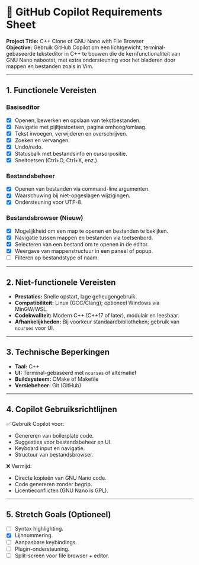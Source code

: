 
# 📝 GitHub Copilot Requirements Sheet

**Project Title:** C++ Clone of GNU Nano with File Browser  
**Objective:** Gebruik GitHub Copilot om een lichtgewicht, terminal-gebaseerde teksteditor in C++ te bouwen die de kernfunctionaliteit van GNU Nano nabootst, met extra ondersteuning voor het bladeren door mappen en bestanden zoals in Vim.

---

## 1. Functionele Vereisten

### Basiseditor
- [x] Openen, bewerken en opslaan van tekstbestanden.
- [x] Navigatie met pijltjestoetsen, pagina omhoog/omlaag.
- [x] Tekst invoegen, verwijderen en overschrijven.
- [x] Zoeken en vervangen.
- [x] Undo/redo.
- [x] Statusbalk met bestandsinfo en cursorpositie.
- [x] Sneltoetsen (Ctrl+O, Ctrl+X, enz.).

### Bestandsbeheer
- [x] Openen van bestanden via command-line argumenten.
- [x] Waarschuwing bij niet-opgeslagen wijzigingen.
- [x] Ondersteuning voor UTF-8.

### Bestandsbrowser (Nieuw)
- [x] Mogelijkheid om een map te openen en bestanden te bekijken.
- [x] Navigatie tussen mappen en bestanden via toetsenbord.
- [x] Selecteren van een bestand om te openen in de editor.
- [x] Weergave van mappenstructuur in een paneel of popup.
- [ ] Filteren op bestandstype of naam.

---

## 2. Niet-functionele Vereisten

- **Prestaties:** Snelle opstart, lage geheugengebruik.
- **Compatibiliteit:** Linux (GCC/Clang); optioneel Windows via MinGW/WSL.
- **Codekwaliteit:** Modern C++ (C++17 of later), modulair en leesbaar.
- **Afhankelijkheden:** Bij voorkeur standaardbibliotheken; gebruik van `ncurses` voor UI.

---

## 3. Technische Beperkingen

- **Taal:** C++
- **UI:** Terminal-gebaseerd met `ncurses` of alternatief
- **Buildsysteem:** CMake of Makefile
- **Versiebeheer:** Git (GitHub)

---

## 4. Copilot Gebruiksrichtlijnen

✅ Gebruik Copilot voor:
- Genereren van boilerplate code.
- Suggesties voor bestandsbeheer en UI.
- Keyboard input en navigatie.
- Structuur van bestandsbrowser.

❌ Vermijd:
- Directe kopieën van GNU Nano code.
- Code genereren zonder begrip.
- Licentieconflicten (GNU Nano is GPL).

---

## 5. Stretch Goals (Optioneel)

- [ ] Syntax highlighting.
- [x] Lijnnummering.
- [ ] Aanpasbare keybindings.
- [ ] Plugin-ondersteuning.
- [ ] Split-screen voor file browser + editor.
